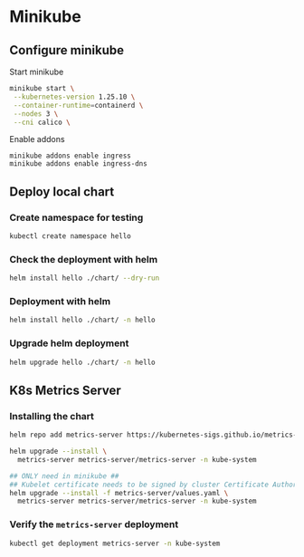 # Minikube

## Configure minikube

Start minikube
```sh
minikube start \
 --kubernetes-version 1.25.10 \
 --container-runtime=containerd \
 --nodes 3 \
 --cni calico \
```

Enable addons
```
minikube addons enable ingress
minikube addons enable ingress-dns
```

## Deploy local chart

### Create namespace for testing
```sh
kubectl create namespace hello
```

### Check the deployment with helm
```sh
helm install hello ./chart/ --dry-run
```

### Deployment with helm
```sh
helm install hello ./chart/ -n hello
```

### Upgrade helm deployment
```sh
helm upgrade hello ./chart/ -n hello
```

## K8s Metrics Server

### Installing the chart
```sh
helm repo add metrics-server https://kubernetes-sigs.github.io/metrics-server/

helm upgrade --install \
  metrics-server metrics-server/metrics-server -n kube-system

## ONLY need in minikube ##
## Kubelet certificate needs to be signed by cluster Certificate Authority (or disable certificate validation by passing `--kubelet-insecure-tls` to Metrics Server) ##
helm upgrade --install -f metrics-server/values.yaml \
  metrics-server metrics-server/metrics-server -n kube-system
```

### Verify the `metrics-server` deployment
```sh
kubectl get deployment metrics-server -n kube-system
```